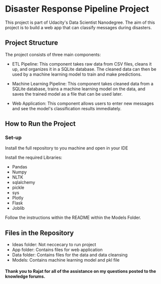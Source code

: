 # Disaster Response Pipeline Project
This project is part of Udacity's Data Scientist Nanodegree. The aim of this project is to build a web app that can classify messages during disasters.

## Project Structure
The project consists of three main components:

- ETL Pipeline: This component takes raw data from CSV files, cleans it up, and organizes it in a SQLite database. The cleaned data can then be used by a machine learning model to train and make predictions.

- Machine Learning Pipeline: This component takes cleaned data from a SQLite database, trains a machine learning model on the data, and saves the trained model as a file that can be used later.

- Web Application: This component allows users to enter new messages and see the model's classification results immediately.


## How to Run the Project
### Set-up
Install the full repository to you machine and open in your IDE

Install the required Libraries:
- Pandas
- Numpy
- NLTK
- sqlalchemy
- pickle
- sys
- Plotly
- Flask
- Joblib

Follow the instructions within the README within the Models Folder.

## Files in the Repository
- Ideas folder: Not neccecary to run project
- App folder: Contains files for web application
- Data folder: Contains files for the data and data cleansing
- Models: Contains machine learning model and pkl file

#### Thank you to Rajat for all of the assistance on my questions posted to the knowledge forums.
